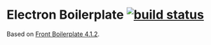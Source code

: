 # Electron Boilerplate [![build status](http://gitlab.flow.local/Maxwellewxam/electron-boilerplate/badges/master/build.svg)](http://gitlab.flow.local/Maxwellewxam/electron-boilerplate/commits/master)
Based on [Front Boilerplate 4.1.2](http://gitlab.flow.local/Maxwellewxam/front-boilerplate/tags/4.1.2).
